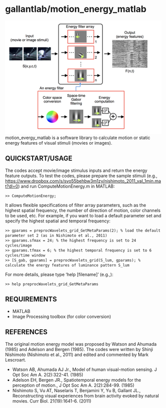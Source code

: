 # gallantlab/motion_energy_matlab

![motion energy model](/demo/motionenergymatlab_s.png)
motion_evergy_matlab is a software library to calculate motion or static energy features of visual stimuli (movies or images).


## QUICKSTART/USAGE
The codes accept movie/image stimulus inputs and return the energy feature outputs. To test the codes, please prepare the sample stimuli  (e.g., https://www.dropbox.com/s/svo55behbw3m1zy/nishimoto_2011_val_1min.mat?dl=0) and run ComputeMotionEnergy.m in MATLAB:


```
>> ComputeMotionEnergy;
```


It allows flexible specifications of filter array parameters, such as the highest spatial frequency, the number of direction of motion, color channels to be used, etc. For example, if you want to load a default parameter set and specify the highest spatial and temporal frequency:


```
>> gparams = preprocWavelets_grid_GetMetaParams(2); % load the default parameter set 2 (as in Nishimoto et al., 2011)
>> gparams.sfmax = 24; % the highest frequency is set to 24 cycles/image
>> gparams.tfmax = 6; % the highest temporal frequency is set to 6 cycles/time window
>> [S_gab, gparams] = preprocWavelets_grid(S_lum, gparams); % calculate the energy features of luminance pattern S_lum
```


For more details, please type ‘help [filename]’ (e.g.,):

```
>> help preprocWavelets_grid_GetMetaParams
```


## REQUIREMENTS
-	MATLAB
-	Image Processing toolbox (for color conversion)



## REFERENCES
The original motion energy model was proposed by Watson and Ahumada (1985) and Adelson and Bergen (1985). The codes were written by Shinji Nishimoto (Nishimoto et al., 2011) and edited and commented by Mark Lescroart.

* Watson AB, Ahumada AJ Jr., Model of human visual-motion sensing. J Opt Soc Am A. 2(2):322-41. (1985)
* Adelson EH, Bergen JR., Spatiotemporal energy models for the perception of motion., J Opt Soc Am A. 2(2):284-99. (1985)
* Nishimoto S, Vu AT, Naselaris T, Benjamini Y, Yu B, Gallant JL., Reconstructing visual experiences from brain activity evoked by natural movies. Curr Biol. 21(19):1641-6. (2011)

